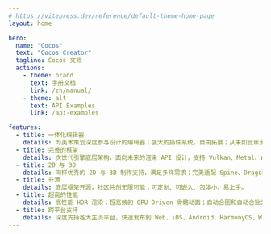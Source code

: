 ```yaml
---
# https://vitepress.dev/reference/default-theme-home-page
layout: home

hero:
  name: "Cocos"
  text: "Cocos Creator"
  tagline: Cocos 文档
  actions:
    - theme: brand
      text: 手册文档
      link: /zh/manual/
    - theme: alt
      text: API Examples
      link: /api-examples

features:
  - title: 一体化编辑器
    details: 为美术策划深度参与设计的编辑器；强大的插件系统，自由拓展；从未如此丝滑的动画编辑器；易上手方便调试的 TypeScript 脚本语言。
  - title: 完善的框架
    details: 次世代引擎底层架构，面向未来的渲染 API 设计，支持 Vulkan、Metal、WebGL 等渲染后端；基于 Command Buffer 提交渲染数据。
  - title: 2D 与 3D
    details: 同样优秀的 2D 与 3D 制作支持，满足多样需求；完美适配 Spine、DragonBones、TiledMap、Box2D 和 Texture Packer 等 2D 开发中间件。
  - title: 开源
    details: 底层框架开源，社区共创无限可能；可定制、可嵌入、包体小、易上手。
  - title: 超高的性能
    details: 高性能 HDR 渲染；超高效的 GPU Driven 骨骼动面；自动合图和自动合批为 2D 游戏保驾护航。
  - title: 跨平台支持
    details: 深度支持各大主流平台，快速发布到 Web、iOS、Android、HarmonyOS、Windows、Mac, 以及各个小游戏平台
---
```


